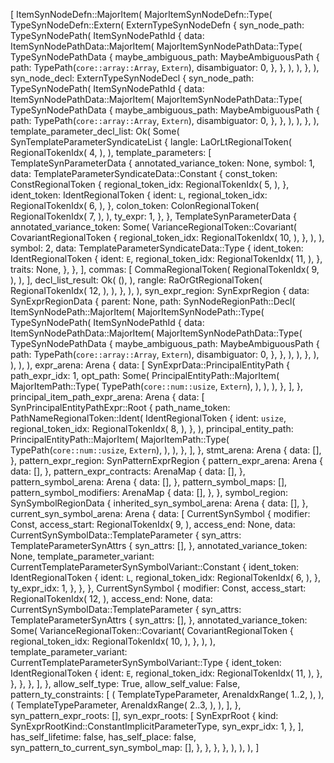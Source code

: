 [
    ItemSynNodeDefn::MajorItem(
        MajorItemSynNodeDefn::Type(
            TypeSynNodeDefn::Extern(
                ExternTypeSynNodeDefn {
                    syn_node_path: TypeSynNodePath(
                        ItemSynNodePathId {
                            data: ItemSynNodePathData::MajorItem(
                                MajorItemSynNodePathData::Type(
                                    TypeSynNodePathData {
                                        maybe_ambiguous_path: MaybeAmbiguousPath {
                                            path: TypePath(`core::array::Array`, `Extern`),
                                            disambiguator: 0,
                                        },
                                    },
                                ),
                            ),
                        },
                    ),
                    syn_node_decl: ExternTypeSynNodeDecl {
                        syn_node_path: TypeSynNodePath(
                            ItemSynNodePathId {
                                data: ItemSynNodePathData::MajorItem(
                                    MajorItemSynNodePathData::Type(
                                        TypeSynNodePathData {
                                            maybe_ambiguous_path: MaybeAmbiguousPath {
                                                path: TypePath(`core::array::Array`, `Extern`),
                                                disambiguator: 0,
                                            },
                                        },
                                    ),
                                ),
                            },
                        ),
                        template_parameter_decl_list: Ok(
                            Some(
                                SynTemplateParameterSyndicateList {
                                    langle: LaOrLtRegionalToken(
                                        RegionalTokenIdx(
                                            4,
                                        ),
                                    ),
                                    template_parameters: [
                                        TemplateSynParameterData {
                                            annotated_variance_token: None,
                                            symbol: 1,
                                            data: TemplateParameterSyndicateData::Constant {
                                                const_token: ConstRegionalToken {
                                                    regional_token_idx: RegionalTokenIdx(
                                                        5,
                                                    ),
                                                },
                                                ident_token: IdentRegionalToken {
                                                    ident: `L`,
                                                    regional_token_idx: RegionalTokenIdx(
                                                        6,
                                                    ),
                                                },
                                                colon_token: ColonRegionalToken(
                                                    RegionalTokenIdx(
                                                        7,
                                                    ),
                                                ),
                                                ty_expr: 1,
                                            },
                                        },
                                        TemplateSynParameterData {
                                            annotated_variance_token: Some(
                                                VarianceRegionalToken::Covariant(
                                                    CovariantRegionalToken {
                                                        regional_token_idx: RegionalTokenIdx(
                                                            10,
                                                        ),
                                                    },
                                                ),
                                            ),
                                            symbol: 2,
                                            data: TemplateParameterSyndicateData::Type {
                                                ident_token: IdentRegionalToken {
                                                    ident: `E`,
                                                    regional_token_idx: RegionalTokenIdx(
                                                        11,
                                                    ),
                                                },
                                                traits: None,
                                            },
                                        },
                                    ],
                                    commas: [
                                        CommaRegionalToken(
                                            RegionalTokenIdx(
                                                9,
                                            ),
                                        ),
                                    ],
                                    decl_list_result: Ok(
                                        (),
                                    ),
                                    rangle: RaOrGtRegionalToken(
                                        RegionalTokenIdx(
                                            12,
                                        ),
                                    ),
                                },
                            ),
                        ),
                        syn_expr_region: SynExprRegion {
                            data: SynExprRegionData {
                                parent: None,
                                path: SynNodeRegionPath::Decl(
                                    ItemSynNodePath::MajorItem(
                                        MajorItemSynNodePath::Type(
                                            TypeSynNodePath(
                                                ItemSynNodePathId {
                                                    data: ItemSynNodePathData::MajorItem(
                                                        MajorItemSynNodePathData::Type(
                                                            TypeSynNodePathData {
                                                                maybe_ambiguous_path: MaybeAmbiguousPath {
                                                                    path: TypePath(`core::array::Array`, `Extern`),
                                                                    disambiguator: 0,
                                                                },
                                                            },
                                                        ),
                                                    ),
                                                },
                                            ),
                                        ),
                                    ),
                                ),
                                expr_arena: Arena {
                                    data: [
                                        SynExprData::PrincipalEntityPath {
                                            path_expr_idx: 1,
                                            opt_path: Some(
                                                PrincipalEntityPath::MajorItem(
                                                    MajorItemPath::Type(
                                                        TypePath(`core::num::usize`, `Extern`),
                                                    ),
                                                ),
                                            ),
                                        },
                                    ],
                                },
                                principal_item_path_expr_arena: Arena {
                                    data: [
                                        SynPrincipalEntityPathExpr::Root {
                                            path_name_token: PathNameRegionalToken::Ident(
                                                IdentRegionalToken {
                                                    ident: `usize`,
                                                    regional_token_idx: RegionalTokenIdx(
                                                        8,
                                                    ),
                                                },
                                            ),
                                            principal_entity_path: PrincipalEntityPath::MajorItem(
                                                MajorItemPath::Type(
                                                    TypePath(`core::num::usize`, `Extern`),
                                                ),
                                            ),
                                        },
                                    ],
                                },
                                stmt_arena: Arena {
                                    data: [],
                                },
                                pattern_expr_region: SynPatternExprRegion {
                                    pattern_expr_arena: Arena {
                                        data: [],
                                    },
                                    pattern_expr_contracts: ArenaMap {
                                        data: [],
                                    },
                                    pattern_symbol_arena: Arena {
                                        data: [],
                                    },
                                    pattern_symbol_maps: [],
                                    pattern_symbol_modifiers: ArenaMap {
                                        data: [],
                                    },
                                },
                                symbol_region: SynSymbolRegionData {
                                    inherited_syn_symbol_arena: Arena {
                                        data: [],
                                    },
                                    current_syn_symbol_arena: Arena {
                                        data: [
                                            CurrentSynSymbol {
                                                modifier: Const,
                                                access_start: RegionalTokenIdx(
                                                    9,
                                                ),
                                                access_end: None,
                                                data: CurrentSynSymbolData::TemplateParameter {
                                                    syn_attrs: TemplateParameterSynAttrs {
                                                        syn_attrs: [],
                                                    },
                                                    annotated_variance_token: None,
                                                    template_parameter_variant: CurrentTemplateParameterSynSymbolVariant::Constant {
                                                        ident_token: IdentRegionalToken {
                                                            ident: `L`,
                                                            regional_token_idx: RegionalTokenIdx(
                                                                6,
                                                            ),
                                                        },
                                                        ty_expr_idx: 1,
                                                    },
                                                },
                                            },
                                            CurrentSynSymbol {
                                                modifier: Const,
                                                access_start: RegionalTokenIdx(
                                                    12,
                                                ),
                                                access_end: None,
                                                data: CurrentSynSymbolData::TemplateParameter {
                                                    syn_attrs: TemplateParameterSynAttrs {
                                                        syn_attrs: [],
                                                    },
                                                    annotated_variance_token: Some(
                                                        VarianceRegionalToken::Covariant(
                                                            CovariantRegionalToken {
                                                                regional_token_idx: RegionalTokenIdx(
                                                                    10,
                                                                ),
                                                            },
                                                        ),
                                                    ),
                                                    template_parameter_variant: CurrentTemplateParameterSynSymbolVariant::Type {
                                                        ident_token: IdentRegionalToken {
                                                            ident: `E`,
                                                            regional_token_idx: RegionalTokenIdx(
                                                                11,
                                                            ),
                                                        },
                                                    },
                                                },
                                            },
                                        ],
                                    },
                                    allow_self_type: True,
                                    allow_self_value: False,
                                    pattern_ty_constraints: [
                                        (
                                            TemplateTypeParameter,
                                            ArenaIdxRange(
                                                1..2,
                                            ),
                                        ),
                                        (
                                            TemplateTypeParameter,
                                            ArenaIdxRange(
                                                2..3,
                                            ),
                                        ),
                                    ],
                                },
                                syn_pattern_expr_roots: [],
                                syn_expr_roots: [
                                    SynExprRoot {
                                        kind: SynExprRootKind::ConstantImplicitParameterType,
                                        syn_expr_idx: 1,
                                    },
                                ],
                                has_self_lifetime: false,
                                has_self_place: false,
                                syn_pattern_to_current_syn_symbol_map: [],
                            },
                        },
                    },
                },
            ),
        ),
    ),
]